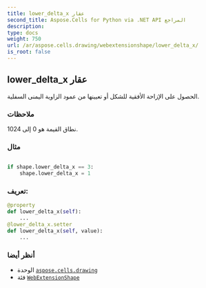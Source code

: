 ```yaml
---
title: lower_delta_x عقار
second_title: Aspose.Cells for Python via .NET API المراجع
description:
type: docs
weight: 750
url: /ar/aspose.cells.drawing/webextensionshape/lower_delta_x/
is_root: false
---
```

##  lower_delta_x عقار

الحصول على الإزاحة الأفقية للشكل أو تعيينها من عمود الزاوية اليمنى السفلية.

###  ملاحظات

نطاق القيمة هو 0 إلى 1024.

###  مثال

```python

if shape.lower_delta_x == 3:
    shape.lower_delta_x = 1

```
###  تعريف:
```python
@property
def lower_delta_x(self):
    ...
@lower_delta_x.setter
def lower_delta_x(self, value):
    ...
```

###  أنظر أيضا
* الوحدة [`aspose.cells.drawing`](../../)
* فئة [`WebExtensionShape`](/cells/python-net/ar/aspose.cells.drawing/webextensionshape)

